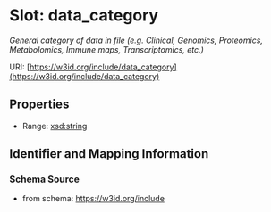 # Slot: data_category
_General category of data in file (e.g. Clinical, Genomics, Proteomics, Metabolomics, Immune maps, Transcriptomics, etc.)_


URI: [https://w3id.org/include/data_category](https://w3id.org/include/data_category)



<!-- no inheritance hierarchy -->


## Properties

 * Range: [xsd:string](xsd:string)



## Identifier and Mapping Information







### Schema Source


* from schema: https://w3id.org/include



